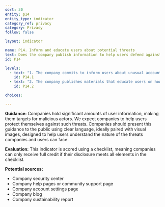 ```yaml
---
sort: 30
entity: p14
entity_type: indicator
category_ref: privacy
category: Privacy
follow: false

layout: indicator

name: P14. Inform and educate users about potential threats
text: Does the company publish information to help users defend against cyber threats?
id: P14

levels:
  - text: "1. The company commits to inform users about unusual account activity, most recent account activity, and possible unauthorized access."
    id: P14.1
  - text: "2. The company publishes materials that educate users on how to protect themselves from cyber threats relevant to their services."
    id: P14.2

choices:

---
```


**Guidance:** Companies hold significant amounts of user information, making them targets for malicious actors. We expect companies to help users protect themselves against such threats. Companies should present this guidance to the public using clear language, ideally paired with visual images, designed to help users understand the nature of the threats companies and users can face.

**Evaluation:** This indicator is scored using a checklist, meaning companies can only receive full credit if their disclosure meets all elements in the checklist.

**Potential sources:**

 - Company security center
 - Company help pages or community support page
 - Company account settings page
 - Company blog
 - Company sustainability report
